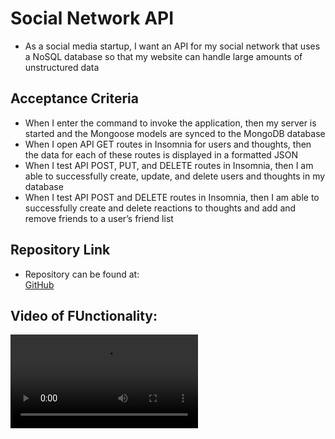 # Social Network API

- As a social media startup, I want an API for my social network that uses a NoSQL database so that my website can handle large amounts of unstructured data

## Acceptance Criteria

- When I enter the command to invoke the application, then my server is started and the Mongoose models are synced to the MongoDB database
- When I open API GET routes in Insomnia for users and thoughts, then the data for each of these routes is displayed in a formatted JSON
- When I test API POST, PUT, and DELETE routes in Insomnia, then I am able to successfully create, update, and delete users and thoughts in my database
- When I test API POST and DELETE routes in Insomnia, then I am able to successfully create and delete reactions to thoughts and add and remove friends to a user’s friend list

## Repository Link

- Repository can be found at: <br />
  [GitHub](https://github.com/susangrace909/EmployeeTracker.git) <br />

## Video of FUnctionality:

![Video of Functionality](Screencastify.webm)
